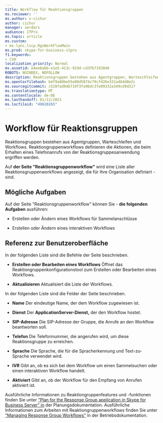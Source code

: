 ```yaml
---
title: Workflow für Reaktionsgruppen
ms.reviewer: ''
ms.author: v-cichur
author: cichur
manager: serdars
audience: ITPro
ms.topic: article
ms.custom:
- ms.lync.lscp.RgsWorkFlowMain
ms.prod: skype-for-business-itpro
f1.keywords:
- CSH
localization_priority: Normal
ms.assetid: e4ee8abb-e1e5-413c-919d-cd3fb7193840
ROBOTS: NOINDEX, NOFOLLOW
description: Reaktionsgruppen bestehen aus Agentgruppen, Warteschleifen und Workflows. Reaktiongruppenworkflows definieren die Aktionen, die beim Erhalten eines Telefonanrufs von der Reaktionsgruppesanwendung ergriffen werden.
ms.openlocfilehash: b4f9a80be55e00d5874c79cf426e331a464d0e2c
ms.sourcegitcommit: c528fad9db719f3fa96dc3fa99332a349cd9d317
ms.translationtype: MT
ms.contentlocale: de-DE
ms.lasthandoff: 01/12/2021
ms.locfileid: "49820265"
---
```

# <a name="response-groups-workflow"></a>Workflow für Reaktionsgruppen

Reaktionsgruppen bestehen aus Agentgruppen, Warteschleifen und Workflows. Reaktiongruppenworkflows definieren die Aktionen, die beim Erhalten eines Telefonanrufs von der Reaktionsgruppesanwendung ergriffen werden.

Auf **der Seite "Reaktionsgruppenworkflow"** wird eine Liste aller Reaktionsgruppenworkflows angezeigt, die für Ihre Organisation definiert  -   sind.

## <a name="tasks-you-can-perform"></a>Mögliche Aufgaben

Auf der Seite "Reaktionsgruppenworkflow" können Sie   -  **die folgenden Aufgaben** ausführen:

- Erstellen oder Ändern eines Workflows für Sammelanschlüsse

- Erstellen oder Ändern eines interaktiven Workflows

## <a name="ui-reference"></a>Referenz zur Benutzeroberfläche

In der folgenden Liste sind die Befehle der Seite beschrieben.

- **Erstellen oder Bearbeiten eines Workflows** Öffnet das Reaktiongruppenkonfigurationstool zum Erstellen oder Bearbeiten eines Workflows.

- **Aktualisieren** Aktualisiert die Liste der Workflows.

In der folgenden Liste sind die Felder der Seite beschrieben.

- **Name** Der eindeutige Name, der dem Workflow zugewiesen ist.

- **Dienst** Der **ApplicationServer-Dienst,** der den Workflow hostet.

- **SIP-Adresse** Die SIP-Adresse der Gruppe, die Anrufe an den Workflow beantworten soll.

- **Telefon** Die Telefonnummer, die angerufen wird, um diese Reaktionsgruppe zu erreichen.

- **Sprache** Die Sprache, die für die Spracherkennung und Text-zu-Sprache verwendet wird.

- **IVR** Gibt an, ob es sich bei dem Workflow um einen Sammelsuchen oder einen interaktiven Workflow handelt.

- **Aktiviert** Gibt an, ob der Workflow für den Empfang von Anrufen aktiviert ist.

Ausführliche Informationen zu Reaktiongruppenfeatures und -funktionen finden Sie unter ["Plan for the Response Group application in Skype for Business Server" in](../../../plan-your-deployment/enterprise-voice-solution/response-group.md) der Planungsdokumentation. Ausführliche Informationen zum Arbeiten mit Reaktiongruppenworkflows finden Sie unter ["Managing Response Group Workflows"](https://technet.microsoft.com/library/42cfccdd-2844-4875-b4e3-813e1df15f08.aspx) in der Betriebsdokumentation.


